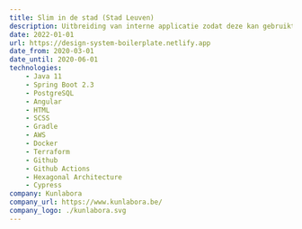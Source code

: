 ```yaml
---
title: Slim in de stad (Stad Leuven)
description: Uitbreiding van interne applicatie zodat deze kan gebruikt worden door verschillende sociale organisaties, alsook de applicatie omvormen zodat deze volwaardig bruikbaar is op mobiele apparaten.
date: 2022-01-01
url: https://design-system-boilerplate.netlify.app
date_from: 2020-03-01
date_until: 2020-06-01
technologies:
    - Java 11
    - Spring Boot 2.3
    - PostgreSQL
    - Angular
    - HTML
    - SCSS
    - Gradle
    - AWS
    - Docker
    - Terraform
    - Github
    - Github Actions
    - Hexagonal Architecture
    - Cypress
company: Kunlabora
company_url: https://www.kunlabora.be/
company_logo: ./kunlabora.svg
---
```

